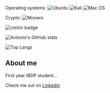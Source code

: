 Operating systems:
![Ubuntu](https://img.shields.io/badge/Ubuntu-E95420?style=for-the-badge&logo=ubuntu&logoColor=white)
![Kali](https://img.shields.io/badge/Kali-268BEE?style=for-the-badge&logo=kalilinux&logoColor=white)
![Mac OS](https://img.shields.io/badge/mac%20os-000000?style=for-the-badge&logo=macos&logoColor=F0F0F0)

Crypto:
![Monero](https://img.shields.io/badge/monero-FF6600?style=for-the-badge&logo=monero&logoColor=white)

![visitor badge](https://visitor-badge.glitch.me/badge?page_id=acheong08.visitor-badge)

![Antonio's GitHub stats](https://github-readme-stats.vercel.app/api?username=acheong08)

![Top Langs](https://github-readme-stats.vercel.app/api/top-langs/?username=acheong08)

## About me
First year IBDP student...

Check me out on [Linkedin](https://linkedin.com/in/acheong08)
